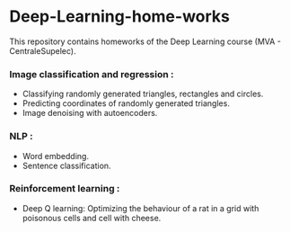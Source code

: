 # Deep-Learning-home-works

This repository contains homeworks of the Deep Learning course (MVA - CentraleSupelec).

### Image classification and regression : 
- Classifying randomly generated triangles, rectangles and circles.
- Predicting coordinates of randomly generated triangles.
- Image denoising with autoencoders.

### NLP :
- Word embedding.
- Sentence classification.

### Reinforcement learning :
- Deep Q learning: Optimizing the behaviour of a rat in a grid with poisonous cells and cell with cheese.



